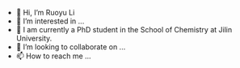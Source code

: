 - 👋 Hi, I’m Ruoyu Li
- 👀 I’m interested in ...
- 🌱 I am currently a PhD student in the School of Chemistry at Jilin University.
- 💞️ I’m looking to collaborate on ...
- 📫 How to reach me ...

<!---
1239002501/1239002501 is a ✨ special ✨ repository because its `README.md` (this file) appears on your GitHub profile.
You can click the Preview link to take a look at your changes.
--->
